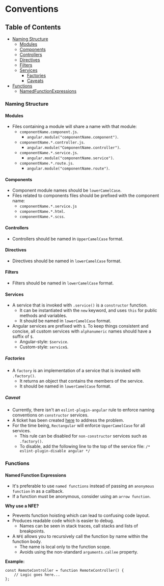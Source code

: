 # Conventions

## Table of Contents

* [Naming Structure](#NamingStructure)
	* [Modules](#Modules)
	* [Components](#Components)
	* [Controllers](#Controllers)
	* [Directives](#Directives)
	* [Filters](#Filters)
	* [Services](#Services)
		* [Factories](#Factories)
		* [Caveats](#Caveats)
* [Functions](#Functions)
	* [NamedFunctionExpressions](#NamedFunctionExpressions)

### <a name='NamingStructure'></a>Naming Structure

#### <a name='Modules'></a>Modules
- Files containing a module will share a name with that module:
	- `componentName.component.js`.
		- `angular.module("componentName.component")`.
	- `componentName.*.controller.js`.
		- `angular.module("ComponentName.controller")`.
	- `componentName.*.service.js`.
		- `angular.module("componentName.service")`.
	- `componentName.*.route.js`.
		- `angular.module("componentName.route")`.

#### <a name='Components'></a>Components
- Component module names should be `lowerCamelCase`.
- Files related to components files should be prefixed with the component name:
	- `componentName.*.service.js`
	- `componentName.*.html`.
	- `componentName.*.scss`.

#### <a name='Controllers'></a>Controllers
- Controllers should be named in `UpperCamelCase` format.

#### <a name='Directives'></a>Directives
- Directives should be named in `lowerCamelCase` format.

#### <a name='Filters'></a>Filters
- Filters should be named in `lowerCamelCase` format.

#### <a name='Services'></a>Services
- A service that is invoked with `.service()` is a `constructor` function.
	- It can be instantiated with the `new` keyword, and uses `this` for public methods and variables.
	- It should be named in `lowerCamelCase` format.
- Angular services are prefixed with `$`. To keep things consistent and concise, all custom services with `alphanumeric` names should have a suffix of `$`.
	- Angular-style: `$service`.
	- Custom-style: `service$`.

##### <a name='Factories'></a>Factories
- A `factory` is an implementation of a service that is invoked with `.factory()`.
	- It returns an object that contains the members of the service.
	- It should be named in `lowerCamelCase` format.

##### <a name='Caveat'></a>Caveat
- Currently, there isn't an `eslint-plugin-angular` rule to enforce naming conventions on `constructor` services.
- A ticket has been created [here](https://github.com/Gillespie59/eslint-plugin-angular/issues/418) to address the problem.
- For the time being, `Rectangular` will enforce `UpperCamelCase` for all services.
	- This rule can be disabled for `non-constructor` services such as `.factory()`.
	- To disable, add the following line to the top of the service file: `/* eslint-plugin-disable angular */`

### <a name='Functions'></a>Functions

#### <a name='NamedFunctionExpressions'></a>Named Function Expressions
- It's preferable to use `named functions` instead of passing an `anonymous function` in as a callback.
- If a function must be anonymous, consider using an `arrow function`.

**Why use a NFE?**
- Prevents function hoisting which can lead to confusing code layout.
- Produces readable code which is easier to debug.
	- Names can be seen in stack traces, call stacks and lists of breakpoints.
- A `NFE` allows you to recursively call the function by name within the function body.
	- The name is local only to the function scope.
	- Avoids using the non-standard `arguments.callee` property.

**Example:**

	const RemoteController = function RemoteController() {
		// Logic goes here...
	};
